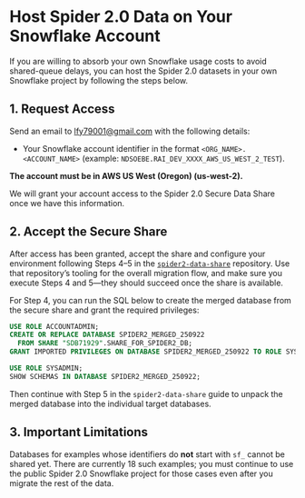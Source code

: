 # Host Spider 2.0 Data on Your Snowflake Account

If you are willing to absorb your own Snowflake usage costs to avoid shared-queue delays, you can host the Spider 2.0 datasets in your own Snowflake project by following the steps below.

## 1. Request Access


Send an email to lfy79001@gmail.com with the following details:
- Your Snowflake account identifier in the format `<ORG_NAME>.<ACCOUNT_NAME>` (example: `NDSOEBE.RAI_DEV_XXXX_AWS_US_WEST_2_TEST`).


**The account must be in AWS US West (Oregon) (us-west-2).**

We will grant your account access to the Spider 2.0 Secure Data Share once we have this information.

## 2. Accept the Secure Share

After access has been granted, accept the share and configure your environment following Steps 4–5 in the [`spider2-data-share`](https://github.com/lfy79001/spider2-data-share) repository. Use that repository’s tooling for the overall migration flow, and make sure you execute Steps 4 and 5—they should succeed once the share is available.

For Step 4, you can run the SQL below to create the merged database from the secure share and grant the required privileges:

```sql
USE ROLE ACCOUNTADMIN;
CREATE OR REPLACE DATABASE SPIDER2_MERGED_250922
  FROM SHARE "SDB71929".SHARE_FOR_SPIDER2_DB;
GRANT IMPORTED PRIVILEGES ON DATABASE SPIDER2_MERGED_250922 TO ROLE SYSADMIN;

USE ROLE SYSADMIN;
SHOW SCHEMAS IN DATABASE SPIDER2_MERGED_250922;
```

Then continue with Step 5 in the `spider2-data-share` guide to unpack the merged database into the individual target databases.

## 3. Important Limitations

Databases for examples whose identifiers do **not** start with `sf_` cannot be shared yet. There are currently 18 such examples; you must continue to use the public Spider 2.0 Snowflake project for those cases even after you migrate the rest of the data.
